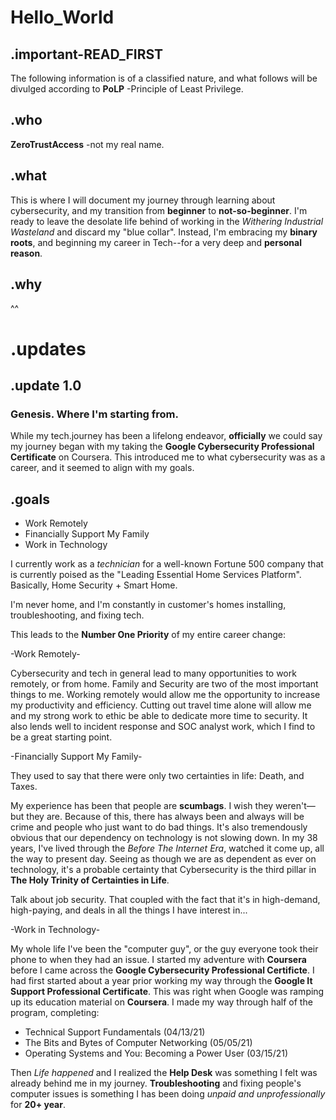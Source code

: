 # Hello_World

## .important-READ_FIRST
The following information is of a classified nature, and what follows will be divulged according to **PoLP** -Principle of Least Privilege.

## .who
**ZeroTrustAccess** -not my real name.

## .what
This is where I will document my journey through learning about cybersecurity, and my transition from **beginner** to **not-so-beginner**. I'm ready to leave the desolate life behind of working in the *Withering Industrial Wasteland* and discard my "blue collar". Instead, I'm embracing my **binary roots**, and beginning my career in Tech--for a very deep and **personal reason**.

## .why

^^

# .updates

## .update 1.0
### Genesis. Where I'm starting from.

While my tech.journey has been a lifelong endeavor, **officially** we could say my journey began with my taking the **Google Cybersecurity Professional Certificate** on Coursera. This introduced me to what cybersecurity was as a career, and it seemed to align with my goals. 

## .goals

- Work Remotely
- Financially Support My Family
- Work in Technology


I currently work as a *technician* for a well-known Fortune 500 company that is currently poised as the "Leading Essential Home Services Platform". Basically, Home Security + Smart Home.

I'm never home, and I'm constantly in customer's homes installing, troubleshooting, and fixing tech.

This leads to the **Number One Priority** of my entire career change:

-Work Remotely-

Cybersecurity and tech in general lead to many opportunities to work remotely, or from home. Family and Security are two of the most important things to me. Working remotely would allow me the opportunity to increase my productivity and efficiency. Cutting out travel time alone will allow me and my strong work to ethic be able to dedicate more time to security. It also lends well to incident response and SOC analyst work, which I find to be a great starting point. 

-Financially Support My Family-

They used to say that there were only two certainties in life: Death, and Taxes.

My experience has been that people are **scumbags**. I wish they weren't—but they are. Because of this, there has always been and always will be crime and people who just want to do bad things. It's also tremendously obvious that our dependency on technology is not slowing down. In my 38 years, I've lived through the *Before The Internet Era*, watched it come up, all the way to present day. Seeing as though we are as dependent as ever on technology, it's a probable certainty that Cybersecurity is the third pillar in **The Holy Trinity of Certainties in Life**.

Talk about job security. That coupled with the fact that it's in high-demand, high-paying, and deals in all the things I have interest in... 

-Work in Technology-

My whole life I've been the "computer guy", or the guy everyone took their phone to when they had an issue. I started my adventure with **Coursera** before I came across the **Google Cybersecurity Professional Certificte**. I had first started about a year prior working my way through the **Google It Support Professional Certificate**. This was right when Google was ramping up its education material on **Coursera**. I made my way through half of the program, completing:
- Technical Support Fundamentals (04/13/21)
- The Bits and Bytes of Computer Networking (05/05/21)
- Operating Systems and You: Becoming a Power User (03/15/21)

Then *Life happened* and I realized the **Help Desk** was something I felt was already behind me in my journey. **Troubleshooting** and fixing people's computer issues is something I has been doing *unpaid and unprofessionally* for **20+ year**.

